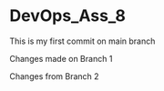 # DevOps_Ass_8

This is my first commit on main branch

Changes made on Branch 1

Changes from Branch 2
